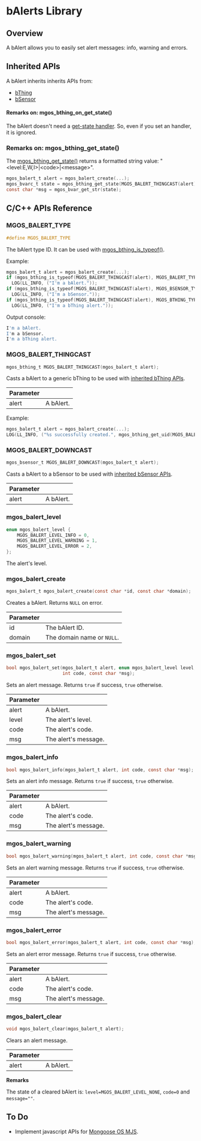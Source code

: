 # bAlerts Library
## Overview
A bAlert allows you to easily set alert messages: info, warning and errors.
## Inherited APIs
A bAlert inherits inherits APIs from:
- [bThing](https://github.com/diy365-mgos/bthing)
- [bSensor](https://github.com/diy365-mgos/bsensor)
#### Remarks on: mgos_bthing_on_get_state()
The bAlert doesn't need a [get-state handler](https://github.com/diy365-mgos/bthing#mgos_bthing_get_state_handler_t). So, even if you set an handler, it is ignored.
### Remarks on: mgos_bthing_get_state()
The [mgos_bthing_get_state()](https://github.com/diy365-mgos/bthing#mgos_bthing_get_state) returns a formatted string value: "&lt;level:E,W,I&gt;|&lt;code&gt;|&lt;message&gt;".
```c
mgos_balert_t alert = mgos_balert_create(...);
mgos_bvarc_t state = mgos_bthing_get_state(MGOS_BALERT_THINGCAST(alert));
const char *msg = mgos_bvar_get_str(state);
```
## C/C++ APIs Reference
### MGOS_BALERT_TYPE
```c
#define MGOS_BALERT_TYPE
```
The bAlert type ID. It can be used with [mgos_bthing_is_typeof()](https://github.com/diy365-mgos/bthing#mgos_bthing_is_typeof).

Example:
```c
mgos_balert_t alert = mgos_balert_create(...);
if (mgos_bthing_is_typeof(MGOS_BALERT_THINGCAST(alert), MGOS_BALERT_TYPE))
  LOG(LL_INFO, ("I'm a bAlert."));
if (mgos_bthing_is_typeof(MGOS_BALERT_THINGCAST(alert), MGOS_BSENSOR_TYPE))
  LOG(LL_INFO, ("I'm a bSensor."));
if (mgos_bthing_is_typeof(MGOS_BALERT_THINGCAST(alert), MGOS_BTHING_TYPE_SENSOR))
  LOG(LL_INFO, ("I'm a bThing alert."));
```
Output console:
```bash
I'm a bAlert.
I'm a bSensor.
I'm a bThing alert.
```
### MGOS_BALERT_THINGCAST
```c
mgos_bthing_t MGOS_BALERT_THINGCAST(mgos_balert_t alert);
```
Casts a bAlert to a generic bThing to be used with [inherited bThing APIs](https://github.com/diy365-mgos/bthing).

|Parameter||
|--|--|
|alert|A bAlert.|

Example:
```c
mgos_balert_t alert = mgos_balert_create(...);
LOG(LL_INFO, ("%s successfully created.", mgos_bthing_get_uid(MGOS_BALERT_THINGCAST(alert))));
```
### MGOS_BALERT_DOWNCAST
```c
mgos_bsensor_t MGOS_BALERT_DOWNCAST(mgos_balert_t alert);
```
Casts a bAlert to a bSensor to be used with [inherited bSensor APIs](https://github.com/diy365-mgos/bsensor).

|Parameter||
|--|--|
|alert|A bAlert.|
### mgos_balert_level
```c
enum mgos_balert_level {
    MGOS_BALERT_LEVEL_INFO = 0,
    MGOS_BALERT_LEVEL_WARNING = 1,
    MGOS_BALERT_LEVEL_ERROR = 2,
};
```
The alert's level.
### mgos_balert_create
```c
mgos_balert_t mgos_balert_create(const char *id, const char *domain);
```
Creates a bAlert. Returns `NULL` on error.

|Parameter||
|--|--|
|id|The bAlert ID.|
|domain|The domain name or `NULL`.|
### mgos_balert_set
```c
bool mgos_balert_set(mgos_balert_t alert, enum mgos_balert_level level,
                     int code, const char *msg);
```
Sets an alert message. Returns `true` if success, `true` otherwise.

|Parameter||
|--|--|
|alert|A bAlert.|
|level|The alert's level.|
|code|The alert's code.|
|msg|The alert's message.|
### mgos_balert_info
```c
bool mgos_balert_info(mgos_balert_t alert, int code, const char *msg);
```
Sets an alert info message. Returns `true` if success, `true` otherwise.

|Parameter||
|--|--|
|alert|A bAlert.|
|code|The alert's code.|
|msg|The alert's message.|
### mgos_balert_warning
```c
bool mgos_balert_warning(mgos_balert_t alert, int code, const char *msg);
```
Sets an alert warning message. Returns `true` if success, `true` otherwise.

|Parameter||
|--|--|
|alert|A bAlert.|
|code|The alert's code.|
|msg|The alert's message.|
### mgos_balert_error
```c
bool mgos_balert_error(mgos_balert_t alert, int code, const char *msg);
```
Sets an alert error message. Returns `true` if success, `true` otherwise.

|Parameter||
|--|--|
|alert|A bAlert.|
|code|The alert's code.|
|msg|The alert's message.|
### mgos_balert_clear
```c
void mgos_balert_clear(mgos_balert_t alert);
```
Clears an alert message. 

|Parameter||
|--|--|
|alert|A bAlert.|

**Remarks**

The state of a cleared bAlert is: `level=MGOS_BALERT_LEVEL_NONE`, `code=0` and `message=""`.
## To Do
- Implement javascript APIs for [Mongoose OS MJS](https://github.com/mongoose-os-libs/mjs).